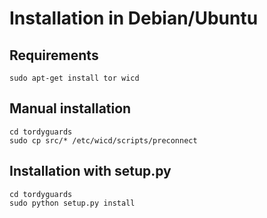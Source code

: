Installation in Debian/Ubuntu
================================

Requirements
-------------

	sudo apt-get install tor wicd

Manual installation
---------------------

	cd tordyguards
    sudo cp src/* /etc/wicd/scripts/preconnect

Installation with setup.py
----------------------------

	cd tordyguards
	sudo python setup.py install
	